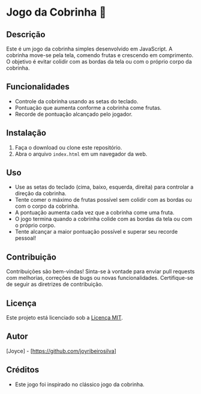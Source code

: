 # Jogo da Cobrinha 🐍

## Descrição
Este é um jogo da cobrinha simples desenvolvido em JavaScript. A cobrinha move-se pela tela, comendo frutas e crescendo em comprimento. O objetivo é evitar colidir com as bordas da tela ou com o próprio corpo da cobrinha.

## Funcionalidades
- Controle da cobrinha usando as setas do teclado.
- Pontuação que aumenta conforme a cobrinha come frutas.
- Recorde de pontuação alcançado pelo jogador.

## Instalação
1. Faça o download ou clone este repositório.
2. Abra o arquivo `index.html` em um navegador da web.

## Uso
- Use as setas do teclado (cima, baixo, esquerda, direita) para controlar a direção da cobrinha.
- Tente comer o máximo de frutas possível sem colidir com as bordas ou com o corpo da cobrinha.
- A pontuação aumenta cada vez que a cobrinha come uma fruta.
- O jogo termina quando a cobrinha colide com as bordas da tela ou com o próprio corpo.
- Tente alcançar a maior pontuação possível e superar seu recorde pessoal!

## Contribuição
Contribuições são bem-vindas! Sinta-se à vontade para enviar pull requests com melhorias, correções de bugs ou novas funcionalidades. Certifique-se de seguir as diretrizes de contribuição.

## Licença
Este projeto está licenciado sob a [Licença MIT](LICENSE).

## Autor
[Joyce] - [https://github.com/joyribeirosilva]

## Créditos
- Este jogo foi inspirado no clássico jogo da cobrinha.